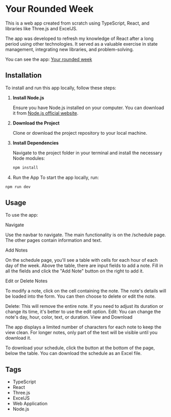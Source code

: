 # Your Rounded Week

This is a web app created from scratch using TypeScript, React, and libraries like Three.js and ExcelJS. 

The app was developed to refresh my knowledge of React after a long period using other technologies. It served as a valuable exercise in state management, integrating new libraries, and problem-solving.

You can see the app:
[Your rounded week](https://your-rounded-week.netlify.app/)

## Installation

To install and run this app locally, follow these steps:

1. **Install Node.js**

   Ensure you have Node.js installed on your computer. You can download it from [Node.js official website](https://nodejs.org/en/download/package-manager/current).

2. **Download the Project**

   Clone or download the project repository to your local machine.

3. **Install Dependencies**

   Navigate to the project folder in your terminal and install the necessary Node modules:

   ```bash
   npm install
   ```
4. Run the App
  To start the app locally, run:
  ```bash
  npm run dev
  ```

## Usage

To use the app:

Navigate

Use the navbar to navigate. The main functionality is on the /schedule page. The other pages contain information and text.

Add Notes

On the schedule page, you'll see a table with cells for each hour of each day of the week. Above the table, there are input fields to add a note. Fill in all the fields and click the "Add Note" button on the right to add it.

Edit or Delete Notes

To modify a note, click on the cell containing the note. The note's details will be loaded into the form. You can then choose to delete or edit the note.

Delete: This will remove the entire note. If you need to adjust its duration or change its time, it's better to use the edit option.
Edit: You can change the note's day, hour, color, text, or duration.
View and Download

The app displays a limited number of characters for each note to keep the view clean. For longer notes, only part of the text will be visible until you download it.

To download your schedule, click the button at the bottom of the page, below the table. You can download the schedule as an Excel file.

## Tags

- TypeScript
- React
- Three.js
- ExcelJS
- Web Application
- Node.js
